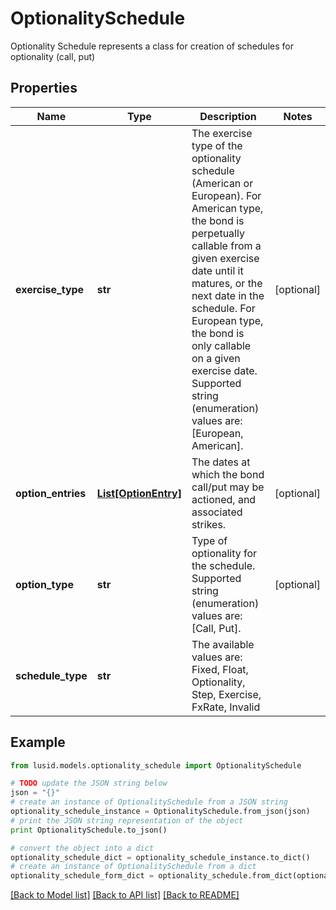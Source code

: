 # OptionalitySchedule

Optionality Schedule represents a class for creation of schedules for optionality (call, put)

## Properties
Name | Type | Description | Notes
------------ | ------------- | ------------- | -------------
**exercise_type** | **str** | The exercise type of the optionality schedule (American or European).  For American type, the bond is perpetually callable from a given exercise date until it matures, or the next date in the schedule.  For European type, the bond is only callable on a given exercise date.    Supported string (enumeration) values are: [European, American]. | [optional] 
**option_entries** | [**List[OptionEntry]**](OptionEntry.md) | The dates at which the bond call/put may be actioned, and associated strikes. | [optional] 
**option_type** | **str** | Type of optionality for the schedule.    Supported string (enumeration) values are: [Call, Put]. | [optional] 
**schedule_type** | **str** | The available values are: Fixed, Float, Optionality, Step, Exercise, FxRate, Invalid | 

## Example

```python
from lusid.models.optionality_schedule import OptionalitySchedule

# TODO update the JSON string below
json = "{}"
# create an instance of OptionalitySchedule from a JSON string
optionality_schedule_instance = OptionalitySchedule.from_json(json)
# print the JSON string representation of the object
print OptionalitySchedule.to_json()

# convert the object into a dict
optionality_schedule_dict = optionality_schedule_instance.to_dict()
# create an instance of OptionalitySchedule from a dict
optionality_schedule_form_dict = optionality_schedule.from_dict(optionality_schedule_dict)
```
[[Back to Model list]](../README.md#documentation-for-models) [[Back to API list]](../README.md#documentation-for-api-endpoints) [[Back to README]](../README.md)


